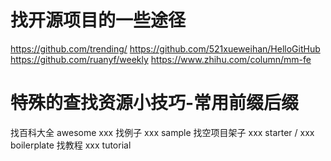 # 找开源项目的一些途径
 https://github.com/trending/
 https://github.com/521xueweihan/HelloGitHub
 https://github.com/ruanyf/weekly
 https://www.zhihu.com/column/mm-fe

# 特殊的查找资源小技巧-常用前缀后缀 
 找百科大全 awesome xxx
 找例子 xxx sample
 找空项目架子 xxx starter / xxx boilerplate 
 找教程  xxx tutorial
